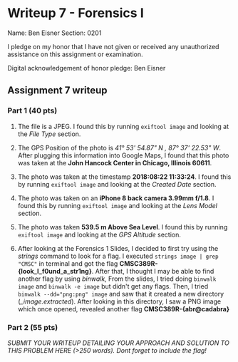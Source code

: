 Writeup 7 - Forensics I
======

Name: Ben Eisner
Section: 0201

I pledge on my honor that I have not given or received any unauthorized assistance on this assignment or examination.

Digital acknowledgement of honor pledge: Ben Eisner

## Assignment 7 writeup

### Part 1 (40 pts)

1. The file is a JPEG. I found this by running `exiftool image` and looking at the *File Type* section.

2. The GPS Position of the photo is *41° 53' 54.87" N , 87° 37' 22.53" W*. After plugging this information into Google Maps, I found that this photo was taken at the **John Hancock Center in Chicago, Illinois 60611**.

3. The photo was taken at the timestamp **2018:08:22 11:33:24**. I found this by running `exiftool image` and looking at the *Created Date* section.

4. The photo was taken on an **iPhone 8 back camera 3.99mm f/1.8**. I found this by running `exiftool image` and looking at the *Lens Model* section.

5. The photo was taken **539.5 m Above Sea Level**. I found this by running `exiftool image` and looking at the *GPS Altitude* section.

6. After looking at the Forensics 1 Slides, I decided to first try using the *strings* command to look for a flag. I executed `strings image | grep "CMSC"` in terminal and got the flag **CMSC389R-{look_I_f0und_a_str1ng}**. After that, I thought I may be able to find another flag by using *binwalk*, From the slides, I tried doing `binwalk image` and `binwalk -e image` but didn't get any flags. Then, I tried `binwalk --dd="png:png" image` and saw that it created a new directory (*_image.extracted*). After looking in this directory, I saw a PNG image which once opened, revealed another flag **CMSC389R-{abr@cadabra}**

### Part 2 (55 pts)

*SUBMIT YOUR WRITEUP DETAILING YOUR APPROACH AND SOLUTION TO THIS PROBLEM HERE (>250 words). Dont forget to include the flag!*
